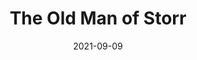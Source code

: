 ---
title: 'The Old Man of Storr'
metaDesc: 'A few photos from my trip to Skye to see the old man of Storr'
date: '2021-09-09'
image: "https://media.elliotf.dev/2021/may/skye/DSC01000.jpg"
---